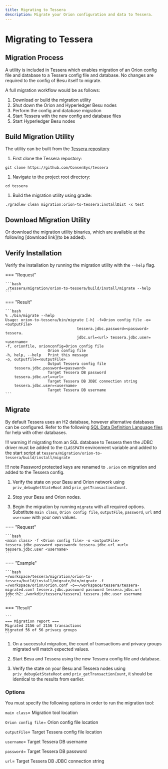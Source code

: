 ```yaml
---
title: Migrating to Tessera
description: Migrate your Orion configuration and data to Tessera.
---
```


# Migrating to Tessera

## Migration Process

A utility is included in Tessera which enables migration of an Orion config
file and database to a Tessera config file and database. No changes are required to the config of Besu itself to migrate.

A full migration workflow would be as follows:

1. Download or build the migration utility
1. Shut down the Orion and Hyperledger Besu nodes
1. Perform the config and database migration
1. Start Tessera with the new config and database files
1. Start Hyperledger Besu nodes

## Build Migration Utility

The utility can be built from the [Tessera repository](https://github.com/ConsenSys/tessera/)

1. First clone the Tessera repostory:

`git clone https://github.com/ConsenSys/tessera`

1. Navigate to the project root directory:

`cd tessera`

1. Build the migration utility using gradle:

`./gradlew clean migration:orion-to-tessera:installDist -x test`

## Download Migration Utility

Or download the migration utility binaries, which are available at the following [download link](to be added).

## Verify Installation

Verify the installation by running the migration utility with the `--help` flag.

=== "Request"

    ```bash
    ./tessera/migration/orion-to-tessera/build/install/migrate --help
    ```

=== "Result"

    ```bash
    % ./bin/migrate --help
    Usage: orion-to-tessera/bin/migrate [-h] -f=Orion config file -o=<outputFile>
                                    tessera.jdbc.password=<password> tessera.
                                    jdbc.url=<url> tessera.jdbc.user=<username>
    -f, orionfile, orionconfig=Orion config file
                       Orion config file
    -h, help, --help   Print this message
    -o, outputfile=<outputFile>
                       Output Tessera config file
        tessera.jdbc.password=<password>
                       Target Tessera DB password
        tessera.jdbc.url=<url>
                       Target Tessera DB JDBC connection string
        tessera.jdbc.user=<username>
                       Target Tessera DB username
    ```
## Migrate

By default Tessera uses an H2 database, however alternative databases can be configured.
Refer to the following [SQL Data Definition Language files](https://github.com/consensys/tessera/tree/master/ddls/create-table)
for help with other databases.

!!! warning
    If migrating from an SQL database to Tessera then the JDBC driver must be
    added to the `CLASSPATH` environment variable and added to
    the start script at `tessera/migration/orion-to-tessera/build/install/migrate`

!!! note
    Password protected keys are renamed to `.orion` on migration and added to the Tessera config.

1. Verify the state on your Besu and Orion network using `priv_debugGetStateRoot` and `priv_getTransactionCount`.

1. Stop your Besu and Orion nodes.

1. Begin the migration by running `migrate` with all required options.
Substitute `main class`, `Orion config file`, `outputFile`, `password`, `url` and `username` with your own values.

=== "Request"

    ```bash
    <main class> -f <Orion config file> -o <outputFile> tessera.jdbc.password <password> tessera.jdbc.url <url> tessera.jdbc.user <username>
    ```

=== "Example"

    ```bash
    ~/workspace/tessera/migration/orion-to-tessera/build/install/migrate/bin/migrate -f ~/workspace/orion/orion.conf -o=~/workspace/tessera/tessera-migrated.conf tessera.jdbc.password password tessera.jdbc.url jdbc:h2:./workdir/tessera/tessera1 tessera.jdbc.user username
    ```

=== "Result"

    ```
    === Migration report ===
    Migrated 2156 of 2156 transactions
    Migrated 56 of 56 privacy groups
    ```
1. On a successful migration, the count of transactions and privacy groups migrated will match expected values.

1. Start Besu and Tessera using the new Tessera config file and database.

1. Verify the state on your Besu and Tessera nodes using `priv_debugGetStateRoot` and `priv_getTransactionCount`, it should be identical to the results from earlier.

### Options

You must specify the following options in order to run the migration tool:

`main class`= Migration tool location

`Orion config file`= Orion config file location

`outputFile`= Target Tessera config file location

`username`= Target Tessera DB username

`password`= Target Tessera DB password

`url`= Target Tessera DB JDBC connection string
